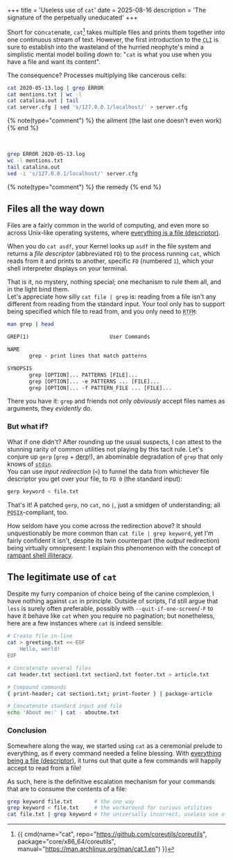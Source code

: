 +++
title = 'Useless use of `cat`'
date = 2025-08-16
description = 'The signature of the perpetually uneducated'
+++

Short for con`cat`enate, `cat`[^cat] takes multiple files and prints them
together into one continuous stream of text.  However, the first introduction to
the <abbr title="Command Line Interface, where I dwell">`CLI`</abbr> is sure to
establish into the wasteland of the hurried neophyte's mind a simplistic mental
model boiling down to: "`cat` is what you use when you have a file and want its
content".

[^cat]: {{ cmd(name="cat", repo="https://github.com/coreutils/coreutils", package="core/x86_64/coreutils", manual="https://man.archlinux.org/man/cat.1.en") }}

The consequence?  Processes multiplying like cancerous cells:

```sh
cat 2020-05-13.log | grep ERROR
cat mentions.txt | wc -l
cat catalina.out | tail
cat server.cfg | sed 's/127.0.0.1/localhost/' > server.cfg
```
{% note(type="comment") %} the ailment (the last one doesn't even work) {% end %}

<br>

```sh
grep ERROR 2020-05-13.log 
wc -l mentions.txt
tail catalina.out 
sed -i 's/127.0.0.1/localhost/' server.cfg
```
{% note(type="comment") %} the remedy {% end %}

## Files all the way down

Files are a fairly common in the world of computing, and even more
so across Unix-like operating systems, where [everything is a file
(descriptor)](@/posts/everything-is-a-file.md).

When you do `cat asdf`, your Kernel looks up `asdf` in the file system and
returns a *file descriptor* (abbreviated `FD`) to the process running `cat`,
which reads from it and prints to another, specific `FD` (numbered `1`), which
your shell interpreter displays on your terminal.

   That is it, no mystery, nothing special; one mechanism to rule them all, and
in the light bind them.<br>
   Let's appreciate how silly `cat file | grep` is: reading from a file isn't
any different from reading from the standard input.  Your tool only has to
support being specified which file to read from, and you only need to <abbr
title="Read The F... riendly Manual">`RTFM`</abbr>:

```sh
man grep | head
```
```txt
GREP(1)                          User Commands                           GREP(1)

NAME
       grep - print lines that match patterns

SYNOPSIS
       grep [OPTION]... PATTERNS [FILE]...
       grep [OPTION]... -e PATTERNS ... [FILE]...
       grep [OPTION]... -f PATTERN_FILE ... [FILE]...
```

There you have it: `grep` and friends not only *obviously* accept files names as
arguments, they *evidently* do.

### But what if?

   What if one didn't?  After rounding up the usual suspects, I can attest
to the stunning rarity of common utilities not playing by this tacit
rule.  Let's conjure up `gerp` (`grep` + <abbr title="A foolish or ignorant
person">derp</abbr>!), an abominable degradation of `grep` that only knows of
<abbr title="The standard input">`stdin`</abbr>.<br>
   You can use *input redirection* (`<`) to funnel the data from whichever file
descriptor you get over your file, to `FD 0` (the standard input):

```sh
gerp keyword < file.txt
```

That's it!  A patched `gerp`, no `cat`, no `|`, just a smidgen of understanding;
all <abbr title="Portable Operating System Interface">`POSIX`</abbr>-compliant,
too.

How seldom have you come across the redirection above?  It should unquestionably
be more common than `cat file | grep keyword`, yet I'm fairly confident it
isn't, despite its twin counterpart (the *output* redirection) being virtually
omnipresent: I explain this phenomenon with the concept of [rampant shell
illiteracy](@/posts/rampant-shell-illiteracy).

## The legitimate use of `cat`

Despite my furry companion of choice being of the canine complexion, I have
nothing against `cat` in principle.  Outside of scripts, I'd still argue that
`less` is surely often preferable, possibly with `--quit-if-one-screen`/`-F` to
have it behave like `cat` when you require no pagination; but nonetheless, here
are a few instances where `cat` is indeed sensible:

```sh
# Create file in-line
cat > greeting.txt <<-EOF
	Hello, world!
EOF

# Concatenate several files
cat header.txt section1.txt section2.txt footer.txt > article.txt

# Compound commands
{ print-header; cat section1.txt; print-footer } | package-article

# Concatenate standard input and file
echo 'About me:' | cat - aboutme.txt
```

### Conclusion

Somewhere along the way, we started using `cat` as a ceremonial prelude to
everything, as if every command needed a feline blessing.  With [everything
being a file (descriptor)](@/posts/everything-is-a-file.md), it turns out that
quite a few commands will happily accept to read from a file!

As such, here is the definitive escalation mechanism for your commands that are
to consume the contents of a file:

```sh
grep keyword file.txt       # the one way
grep keyword < file.txt     # the workaround for curious utilities
cat file.txt | grep keyword # the universally incorrect, useless use of cat
```
